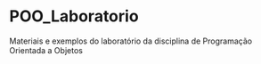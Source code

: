 # POO_Laboratorio
Materiais e exemplos do laboratório da disciplina de Programação Orientada a Objetos
